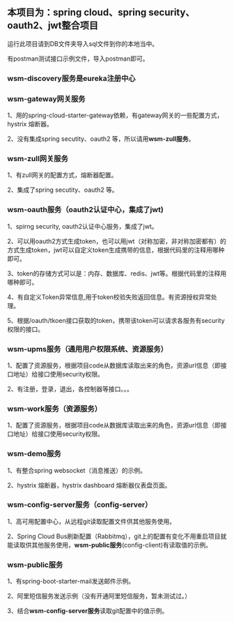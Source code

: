 ## 本项目为：spring cloud、spring security、oauth2、jwt整合项目

运行此项目请到DB文件夹导入sql文件到你的本地当中。

有postman测试接口示例文件，导入postman即可。



### wsm-discovery服务是eureka注册中心



### wsm-gateway网关服务

1、用的spring-cloud-starter-gateway依赖，有gateway网关的一些配置方式，hystrix 熔断器。

2、没有集成spring secutity、oauth2 等，所以请用**wsm-zull服务**。



### wsm-zull网关服务

1、有zull网关的配置方式，熔断器配置。

2、集成了spring secutity、oauth2 等。



### wsm-oauth服务（oauth2认证中心，集成了jwt)

1、spirng security, oauth2认证中心服务，集成了jwt。

2、可以用oauth2方式生成token，也可以用jwt（对称加密，非对称加密都有）的方式生成token，jwt可以自定义token生成携带的信息，根据代码里的注释用哪种即可。

3、token的存储方式可以是：内存、数据库、redis、jwt等。根据代码里的注释用哪种即可。

4、有自定义Token异常信息,用于token校验失败返回信息。有资源授权异常处理。

5、根据/oauth/tkoen接口获取的token，携带该token可以请求各服务有security权限的接口。



### wsm-upms服务（通用用户权限系统、资源服务）

1、配置了资源服务，根据项目code从数据库读取出来的角色，资源url信息（即接口地址）给接口使用security权限。

2、有注册，登录，退出，各控制器等接口。。。



### wsm-work服务（资源服务）

1、配置了资源服务，根据项目code从数据库读取出来的角色，资源url信息（即接口地址）给接口使用security权限。



### wsm-demo服务

1、有整合spring websocket（消息推送）的示例。

2、hystrix 熔断器，hystrix dashboard 熔断器仪表盘页面。



### wsm-config-server服务（config-server）

1、高可用配置中心，从远程git读取配置文件供其他服务使用。

2、Spring Cloud Bus刷新配置（Rabbitmq），git上的配置有变化不用重启项目就能读取供其他服务使用，**wsm-public服务**(config-client)有读取值的示例。



### wsm-public服务

1、有spring-boot-starter-mail发送邮件示例。

2、阿里短信服务发送示例（没有开通阿里短信服务，暂未测试过。）

3、结合**wsm-config-server服务**读取git配置中的值示例。



